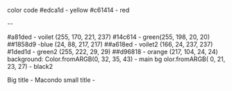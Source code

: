 color code
#edca1d - yellow
#c61414 - red 

--

#a81ded - voilet (255, 170, 221, 237)
#14c614 - green(255, 198, 20, 20)
##1858d9 -blue (24, 88, 217, 217)
##a618ed - voilet2 (166, 24, 237, 237)
#1ded1d - green2 (255, 222, 29, 29)
##d96818 - orange (217, 104, 24, 24)
background: Color.fromARGB(0, 32, 35, 43) - main bg
olor.fromARGB( 0, 21, 23, 27) - black2

Big title - Macondo
small title - 